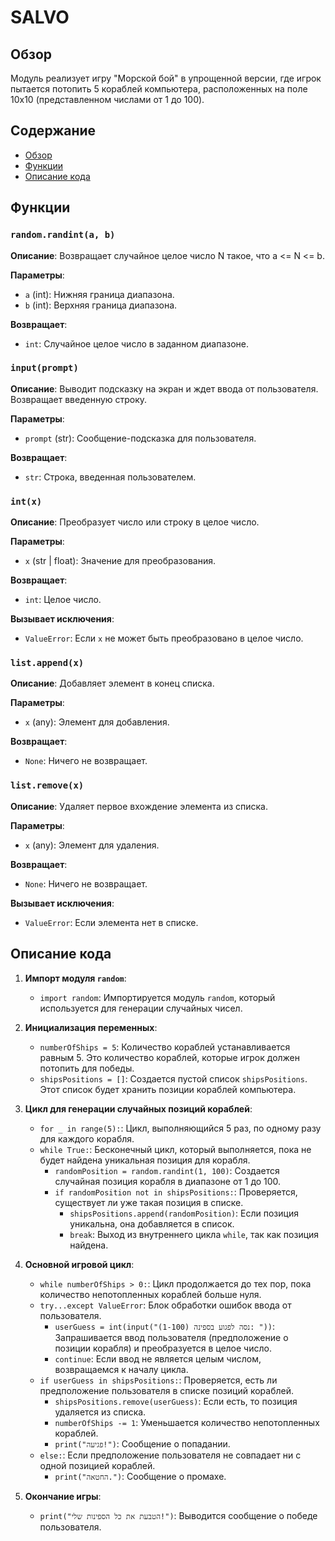 # SALVO

## Обзор

Модуль реализует игру "Морской бой" в упрощенной версии, где игрок пытается потопить 5 кораблей компьютера, расположенных на поле 10x10 (представленном числами от 1 до 100).

## Содержание

- [Обзор](#обзор)
- [Функции](#функции)
- [Описание кода](#описание-кода)

## Функции

### `random.randint(a, b)`

**Описание**:
Возвращает случайное целое число N такое, что a <= N <= b.

**Параметры**:
- `a` (int): Нижняя граница диапазона.
- `b` (int): Верхняя граница диапазона.

**Возвращает**:
- `int`: Случайное целое число в заданном диапазоне.

### `input(prompt)`

**Описание**:
Выводит подсказку на экран и ждет ввода от пользователя. Возвращает введенную строку.

**Параметры**:
- `prompt` (str): Сообщение-подсказка для пользователя.

**Возвращает**:
- `str`: Строка, введенная пользователем.

### `int(x)`

**Описание**:
Преобразует число или строку в целое число.

**Параметры**:
- `x` (str | float): Значение для преобразования.

**Возвращает**:
- `int`: Целое число.

**Вызывает исключения**:
- `ValueError`: Если `x` не может быть преобразовано в целое число.

### `list.append(x)`

**Описание**:
Добавляет элемент в конец списка.

**Параметры**:
- `x` (any): Элемент для добавления.

**Возвращает**:
- `None`: Ничего не возвращает.

### `list.remove(x)`

**Описание**:
Удаляет первое вхождение элемента из списка.

**Параметры**:
- `x` (any): Элемент для удаления.

**Возвращает**:
- `None`: Ничего не возвращает.

**Вызывает исключения**:
- `ValueError`: Если элемента нет в списке.

## Описание кода

1.  **Импорт модуля `random`**:
    - `import random`: Импортируется модуль `random`, который используется для генерации случайных чисел.

2.  **Инициализация переменных**:
    - `numberOfShips = 5`: Количество кораблей устанавливается равным 5. Это количество кораблей, которые игрок должен потопить для победы.
    - `shipsPositions = []`: Создается пустой список `shipsPositions`. Этот список будет хранить позиции кораблей компьютера.

3.  **Цикл для генерации случайных позиций кораблей**:
    - `for _ in range(5):`: Цикл, выполняющийся 5 раз, по одному разу для каждого корабля.
    - `while True:`: Бесконечный цикл, который выполняется, пока не будет найдена уникальная позиция для корабля.
        - `randomPosition = random.randint(1, 100)`: Создается случайная позиция корабля в диапазоне от 1 до 100.
        - `if randomPosition not in shipsPositions:`: Проверяется, существует ли уже такая позиция в списке.
            - `shipsPositions.append(randomPosition)`: Если позиция уникальна, она добавляется в список.
            - `break`: Выход из внутреннего цикла `while`, так как позиция найдена.

4.  **Основной игровой цикл**:
    - `while numberOfShips > 0:`: Цикл продолжается до тех пор, пока количество непотопленных кораблей больше нуля.
    - `try...except ValueError`: Блок обработки ошибок ввода от пользователя.
        - `userGuess = int(input("נסה לפגוע בספינה (1-100): "))`: Запрашивается ввод пользователя (предположение о позиции корабля) и преобразуется в целое число.
        - `continue`: Если ввод не является целым числом, возвращаемся к началу цикла.
    - `if userGuess in shipsPositions:`: Проверяется, есть ли предположение пользователя в списке позиций кораблей.
        - `shipsPositions.remove(userGuess)`: Если есть, то позиция удаляется из списка.
        - `numberOfShips -= 1`: Уменьшается количество непотопленных кораблей.
        - `print("פגיעה!")`: Сообщение о попадании.
    - `else:`: Если предположение пользователя не совпадает ни с одной позицией кораблей.
        - `print("החטאה.")`: Сообщение о промахе.

5.  **Окончание игры**:
    - `print("הטבעת את כל הספינות שלי!")`: Выводится сообщение о победе пользователя.